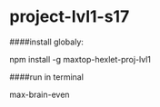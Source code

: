 # project-lvl1-s17


####install globaly:

npm install -g maxtop-hexlet-proj-lvl1

####run in terminal 

max-brain-even
